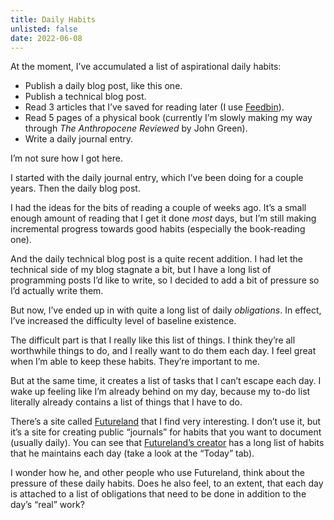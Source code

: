 ```yaml
---
title: Daily Habits
unlisted: false
date: 2022-06-08
---
```


At the moment, I’ve accumulated a list of aspirational daily habits:

- Publish a daily blog post, like this one.
- Publish a technical blog post.
- Read 3 articles that I’ve saved for reading later (I use [Feedbin](https://feedbin.com)).
- Read 5 pages of a physical book (currently I’m slowly making my way through _The Anthropocene Reviewed_ by John Green).
- Write a daily journal entry.

I’m not sure how I got here.

I started with the daily journal entry, which I’ve been doing for a couple years. Then the daily blog post.

I had the ideas for the bits of reading a couple of weeks ago. It’s a small enough amount of reading that I get it done _most_ days, but I’m still making incremental progress towards good habits (especially the book-reading one).

And the daily technical blog post is a quite recent addition. I had let the technical side of my blog stagnate a bit, but I have a long list of programming posts I’d like to write, so I decided to add a bit of pressure so I’d actually write them.

But now, I’ve ended up in with quite a long list of daily _obligations_. In effect, I’ve increased the difficulty level of baseline existence.

The difficult part is that I really like this list of things. I think they’re all worthwhile things to do, and I really want to do them each day. I feel great when I’m able to keep these habits. They’re important to me.

But at the same time, it creates a list of tasks that I can’t escape each day. I wake up feeling like I’m already behind on my day, because my to-do list literally already contains a list of things that I have to do.

There’s a site called [Futureland](https://futureland.tv) that I find very interesting. I don’t use it, but it’s a site for creating public “journals” for habits that you want to document (usually daily). You can see that [Futureland’s creator](https://futureland.tv/vin) has a long list of habits that he maintains each day (take a look at the “Today” tab).

I wonder how he, and other people who use Futureland, think about the pressure of these daily habits. Does he also feel, to an extent, that each day is attached to a list of obligations that need to be done in addition to the day’s “real” work?
